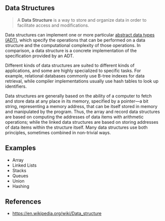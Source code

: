 ## Data Structures

> A **Data Structure** is a way to store and organize data in order to facilitate access and modifications.  

Data structures can implement one or more particular [abstract data types (ADT)](https://en.wikipedia.org/wiki/Abstract_data_type), which specify the operations that can be performed on a data structure and the computational complexity of those operations. In comparison, a data structure is a concrete implementation of the specification provided by an ADT.  

Different kinds of data structures are suited to different kinds of applications, and some are highly specialized to specific tasks. For example, relational databases commonly use B-tree indexes for data retrieval, while compiler implementations usually use hash tables to look up identifiers.  

Data structures are generally based on the ability of a computer to fetch and store data at any place in its memory, specified by a pointer—a bit string, representing a memory address, that can be itself stored in memory and manipulated by the program. Thus, the array and record data structures are based on computing the addresses of data items with arithmetic operations; while the linked data structures are based on storing addresses of data items within the structure itself. Many data structures use both principles, sometimes combined in non-trivial ways.

## Examples

- Array
- Linked Lists
- Stacks
- Queues
- Union
- Hashing

## References

- https://en.wikipedia.org/wiki/Data_structure

